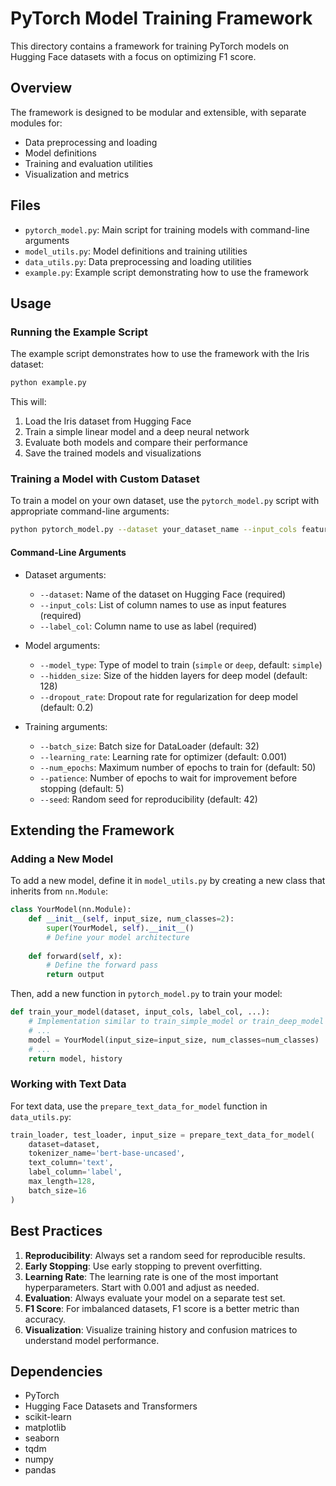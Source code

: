 # PyTorch Model Training Framework

This directory contains a framework for training PyTorch models on Hugging Face datasets with a focus on optimizing F1 score.

## Overview

The framework is designed to be modular and extensible, with separate modules for:

- Data preprocessing and loading
- Model definitions
- Training and evaluation utilities
- Visualization and metrics

## Files

- `pytorch_model.py`: Main script for training models with command-line arguments
- `model_utils.py`: Model definitions and training utilities
- `data_utils.py`: Data preprocessing and loading utilities
- `example.py`: Example script demonstrating how to use the framework

## Usage

### Running the Example Script

The example script demonstrates how to use the framework with the Iris dataset:

```bash
python example.py
```

This will:
1. Load the Iris dataset from Hugging Face
2. Train a simple linear model and a deep neural network
3. Evaluate both models and compare their performance
4. Save the trained models and visualizations

### Training a Model with Custom Dataset

To train a model on your own dataset, use the `pytorch_model.py` script with appropriate command-line arguments:

```bash
python pytorch_model.py --dataset your_dataset_name --input_cols feature1 feature2 --label_col target --model_type deep
```

#### Command-Line Arguments

- Dataset arguments:
  - `--dataset`: Name of the dataset on Hugging Face (required)
  - `--input_cols`: List of column names to use as input features (required)
  - `--label_col`: Column name to use as label (required)

- Model arguments:
  - `--model_type`: Type of model to train (`simple` or `deep`, default: `simple`)
  - `--hidden_size`: Size of the hidden layers for deep model (default: 128)
  - `--dropout_rate`: Dropout rate for regularization for deep model (default: 0.2)

- Training arguments:
  - `--batch_size`: Batch size for DataLoader (default: 32)
  - `--learning_rate`: Learning rate for optimizer (default: 0.001)
  - `--num_epochs`: Maximum number of epochs to train for (default: 50)
  - `--patience`: Number of epochs to wait for improvement before stopping (default: 5)
  - `--seed`: Random seed for reproducibility (default: 42)

## Extending the Framework

### Adding a New Model

To add a new model, define it in `model_utils.py` by creating a new class that inherits from `nn.Module`:

```python
class YourModel(nn.Module):
    def __init__(self, input_size, num_classes=2):
        super(YourModel, self).__init__()
        # Define your model architecture
        
    def forward(self, x):
        # Define the forward pass
        return output
```

Then, add a new function in `pytorch_model.py` to train your model:

```python
def train_your_model(dataset, input_cols, label_col, ...):
    # Implementation similar to train_simple_model or train_deep_model
    # ...
    model = YourModel(input_size=input_size, num_classes=num_classes)
    # ...
    return model, history
```

### Working with Text Data

For text data, use the `prepare_text_data_for_model` function in `data_utils.py`:

```python
train_loader, test_loader, input_size = prepare_text_data_for_model(
    dataset=dataset,
    tokenizer_name='bert-base-uncased',
    text_column='text',
    label_column='label',
    max_length=128,
    batch_size=16
)
```

## Best Practices

1. **Reproducibility**: Always set a random seed for reproducible results.
2. **Early Stopping**: Use early stopping to prevent overfitting.
3. **Learning Rate**: The learning rate is one of the most important hyperparameters. Start with 0.001 and adjust as needed.
4. **Evaluation**: Always evaluate your model on a separate test set.
5. **F1 Score**: For imbalanced datasets, F1 score is a better metric than accuracy.
6. **Visualization**: Visualize training history and confusion matrices to understand model performance.

## Dependencies

- PyTorch
- Hugging Face Datasets and Transformers
- scikit-learn
- matplotlib
- seaborn
- tqdm
- numpy
- pandas 